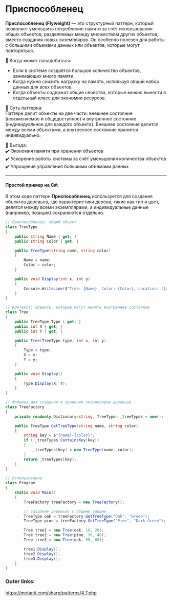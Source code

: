 
# Приспособленец

**Приспособленец (Flyweight)** — это структурный паттерн, который позволяет уменьшить потребление памяти за счёт использования общих объектов, разделяемых между множеством других объектов, вместо создания новых экземпляров. Он особенно полезен для работы с большими объемами данных или объектов, которые могут повторяться.

📌 Когда может понадобиться:  
- Если в системе создаётся большое количество объектов, занимающих много памяти.
- Когда нужно снизить нагрузку на память, используя общий набор данных для всех объектов.
- Когда объекты содержат общие свойства, которые можно вынести в отдельный класс для экономии ресурсов.

📌 Суть паттерна:  
Паттерн делит объекты на две части: внешнее состояние (неизменяемое и общедоступное) и внутреннее состояние (индивидуальное для каждого объекта). Внешнее состояние делится между всеми объектами, а внутреннее состояние хранится индивидуально.

📌 Выгода:  
✔️ Экономия памяти при хранении объектов  
✔️ Ускорение работы системы за счёт уменьшения количества объектов  
✔️ Упрощение управления большими объемами данных

---
#### Простой пример на C#:
В этом коде паттерн **Приспособленец** используется для создания объектов деревьев, где характеристики дерева, такие как тип и цвет, делятся между всеми экземплярами, а индивидуальные данные (например, позиция) сохраняются отдельно.

```csharp
// Приспособленец: общий объект
class TreeType
{
    public string Name { get; }
    public string Color { get; }

    public TreeType(string name, string color)
    {
        Name = name;
        Color = color;
    }

    public void Display(int x, int y)
    {
        Console.WriteLine($"Tree: {Name}, Color: {Color}, Location: ({x}, {y})");
    }
}

// Контекст: объекты, которые могут менять внутреннее состояние
class Tree
{
    public TreeType Type { get; }
    public int X { get; }
    public int Y { get; }

    public Tree(TreeType type, int x, int y)
    {
        Type = type;
        X = x;
        Y = y;
    }

    public void Display()
    {
        Type.Display(X, Y);
    }
}

// Фабрика для создания и хранения экземпляров деревьев
class TreeFactory
{
    private readonly Dictionary<string, TreeType> _treeTypes = new();

    public TreeType GetTreeType(string name, string color)
    {
        string key = $"{name}-{color}";
        if (!_treeTypes.ContainsKey(key))
        {
            _treeTypes[key] = new TreeType(name, color);
        }
        return _treeTypes[key];
    }
}

// Использование
class Program
{
    static void Main()
    {
        TreeFactory treeFactory = new TreeFactory();

        // Создание деревьев с общими типами
        TreeType oak = treeFactory.GetTreeType("Oak", "Green");
        TreeType pine = treeFactory.GetTreeType("Pine", "Dark Green");

        Tree tree1 = new Tree(oak, 10, 20);
        Tree tree2 = new Tree(pine, 30, 40);
        Tree tree3 = new Tree(oak, 50, 60);

        tree1.Display();
        tree2.Display();
        tree3.Display();
    }
}
````

### Outer links:
https://metanit.com/sharp/patterns/4.7.php